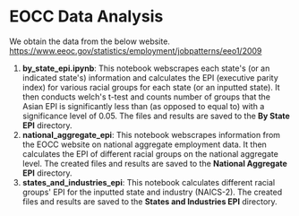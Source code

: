 # EOCC Data Analysis
We obtain the data from the below website.
https://www.eeoc.gov/statistics/employment/jobpatterns/eeo1/2009

1. **by_state_epi.ipynb**: This notebook webscrapes each state's (or an indicated state's) information and calculates the EPI (executive parity index) for various racial groups for each state (or an inputted state). It then conducts welch's t-test and counts number of groups that the Asian EPI is significantly less than (as opposed to equal to) with a significance level of 0.05. The files and results are saved to the **By State EPI** directory.
2. **national_aggregate_epi**: This notebook webscrapes information from the EOCC website on national aggregate employment data. It then calculates the EPI of different racial groups on the national aggregate level. The created files and results are saved to the **National Aggregate EPI** directory.
3. **states_and_industries_epi**: This notebook calculates different racial groups' EPI for the inputted state and industry (NAICS-2). The created files and results are saved to the **States and Industries EPI** directory.
